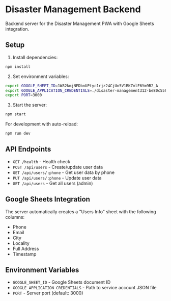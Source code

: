 # Disaster Management Backend

Backend server for the Disaster Management PWA with Google Sheets integration.

## Setup

1. Install dependencies:
```bash
npm install
```

2. Set environment variables:
```bash
export GOOGLE_SHEET_ID=1W82kmjNEDbnUPtyc1rjz24CjUn5V1RKZmlF6Ym9B2_A
export GOOGLE_APPLICATION_CREDENTIALS=./disaster-management312-be80c55826f0.json
export PORT=3000
```

3. Start the server:
```bash
npm start
```

For development with auto-reload:
```bash
npm run dev
```

## API Endpoints

- `GET /health` - Health check
- `POST /api/users` - Create/update user data
- `GET /api/users/:phone` - Get user data by phone
- `PUT /api/users/:phone` - Update user data
- `GET /api/users` - Get all users (admin)

## Google Sheets Integration

The server automatically creates a "Users Info" sheet with the following columns:
- Phone
- Email
- City
- Locality
- Full Address
- Timestamp

## Environment Variables

- `GOOGLE_SHEET_ID` - Google Sheets document ID
- `GOOGLE_APPLICATION_CREDENTIALS` - Path to service account JSON file
- `PORT` - Server port (default: 3000)
